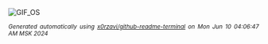 <div align="justify">
<picture>
    <source media="(prefers-color-scheme: dark)" srcset="https://i.ibb.co/NYCFmpk/output-gif.gif">
    <source media="(prefers-color-scheme: light)" srcset="https://i.ibb.co/NYCFmpk/output-gif.gif">
    <img alt="GIF_OS" src="https://i.ibb.co/NYCFmpk/output-gif.gif">
</picture>

<sub><i>Generated automatically using [x0rzavi/github-readme-terminal](https://github.com/x0rzavi/github-readme-terminal) on Mon Jun 10 04:06:47 AM MSK 2024</i></sub>

</div>

<!-- Image deletion URL: https://ibb.co/Kyh5L7Q/cd26d70f4f438f2ca055f4d92810324b -->